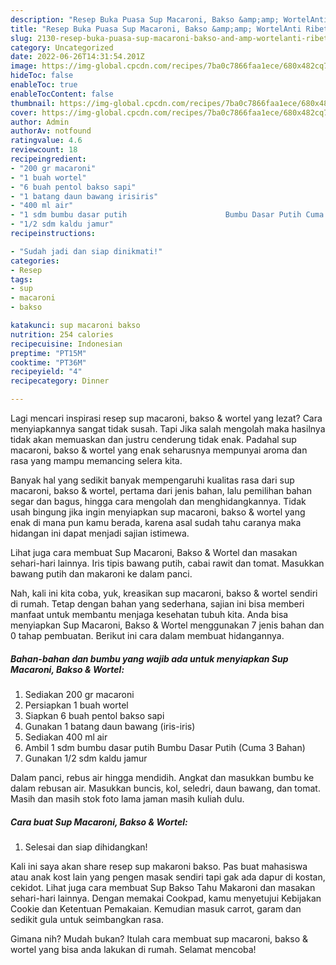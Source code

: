 ```yaml
---
description: "Resep Buka Puasa Sup Macaroni, Bakso &amp;amp; WortelAnti Ribet"
title: "Resep Buka Puasa Sup Macaroni, Bakso &amp;amp; WortelAnti Ribet"
slug: 2130-resep-buka-puasa-sup-macaroni-bakso-and-amp-wortelanti-ribet
category: Uncategorized
date: 2022-06-26T14:31:54.201Z
image: https://img-global.cpcdn.com/recipes/7ba0c7866faa1ece/680x482cq70/sup-macaroni-bakso-wortel-foto-resep-utama.jpg
hideToc: false
enableToc: true
enableTocContent: false
thumbnail: https://img-global.cpcdn.com/recipes/7ba0c7866faa1ece/680x482cq70/sup-macaroni-bakso-wortel-foto-resep-utama.jpg
cover: https://img-global.cpcdn.com/recipes/7ba0c7866faa1ece/680x482cq70/sup-macaroni-bakso-wortel-foto-resep-utama.jpg
author: Admin
authorAv: notfound
ratingvalue: 4.6
reviewcount: 18
recipeingredient:
- "200 gr macaroni"
- "1 buah wortel"
- "6 buah pentol bakso sapi"
- "1 batang daun bawang irisiris"
- "400 ml air"
- "1 sdm bumbu dasar putih                      Bumbu Dasar Putih Cuma 3 Bahan"
- "1/2 sdm kaldu jamur"
recipeinstructions:

- "Sudah jadi dan siap dinikmati!"
categories:
- Resep
tags:
- sup
- macaroni
- bakso

katakunci: sup macaroni bakso 
nutrition: 254 calories
recipecuisine: Indonesian
preptime: "PT15M"
cooktime: "PT36M"
recipeyield: "4"
recipecategory: Dinner

---
```



Lagi mencari inspirasi resep sup macaroni, bakso &amp; wortel yang lezat? Cara menyiapkannya sangat tidak susah. Tapi Jika salah mengolah maka hasilnya tidak akan memuaskan dan justru cenderung tidak enak. Padahal sup macaroni, bakso &amp; wortel yang enak seharusnya mempunyai aroma dan rasa yang mampu memancing selera kita.


Banyak hal yang sedikit banyak mempengaruhi kualitas rasa dari sup macaroni, bakso &amp; wortel, pertama dari jenis bahan, lalu pemilihan bahan segar dan bagus, hingga cara mengolah dan menghidangkannya. Tidak usah bingung jika ingin menyiapkan sup macaroni, bakso &amp; wortel yang enak di mana pun kamu berada, karena asal sudah tahu caranya maka hidangan ini dapat menjadi sajian istimewa.

Lihat juga cara membuat Sup Macaroni, Bakso &amp; Wortel dan masakan sehari-hari lainnya. Iris tipis bawang putih, cabai rawit dan tomat. Masukkan bawang putih dan makaroni ke dalam panci.


Nah, kali ini kita coba, yuk, kreasikan sup macaroni, bakso &amp; wortel sendiri di rumah. Tetap dengan bahan yang sederhana, sajian ini bisa memberi manfaat untuk membantu menjaga kesehatan tubuh kita. Anda bisa menyiapkan Sup Macaroni, Bakso &amp; Wortel menggunakan 7 jenis bahan dan 0 tahap pembuatan. Berikut ini cara dalam membuat hidangannya.

<!--inarticleads1-->

##### Bahan-bahan dan bumbu yang wajib ada untuk menyiapkan Sup Macaroni, Bakso &amp; Wortel:

1. Sediakan 200 gr macaroni
1. Persiapkan 1 buah wortel
1. Siapkan 6 buah pentol bakso sapi
1. Gunakan 1 batang daun bawang (iris-iris)
1. Sediakan 400 ml air
1. Ambil 1 sdm bumbu dasar putih                      Bumbu Dasar Putih (Cuma 3 Bahan)
1. Gunakan 1/2 sdm kaldu jamur


Dalam panci, rebus air hingga mendidih. Angkat dan masukkan bumbu ke dalam rebusan air. Masukkan buncis, kol, seledri, daun bawang, dan tomat. Masih dan masih stok foto lama jaman masih kuliah dulu. 

<!--inarticleads2-->

##### Cara buat Sup Macaroni, Bakso &amp; Wortel:


1. Selesai dan siap dihidangkan!

Kali ini saya akan share resep sup makaroni bakso. Pas buat mahasiswa atau anak kost lain yang pengen masak sendiri tapi gak ada dapur di kostan, cekidot. Lihat juga cara membuat Sup Bakso Tahu Makaroni dan masakan sehari-hari lainnya. Dengan memakai Cookpad, kamu menyetujui Kebijakan Cookie dan Ketentuan Pemakaian. Kemudian masuk carrot, garam dan sedikit gula untuk seimbangkan rasa. 

Gimana nih? Mudah bukan? Itulah cara membuat sup macaroni, bakso &amp; wortel yang bisa anda lakukan di rumah. Selamat mencoba!
